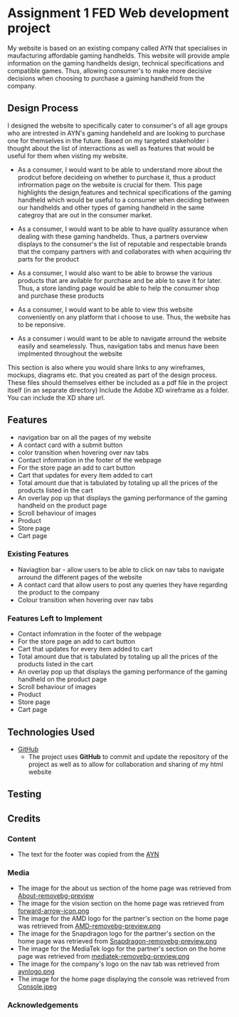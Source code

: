 # Assignment 1 FED Web development project

My website is based on an existing company called AYN that specialises in maufacturing affordable gaming handhelds. This website will provide ample information on the gaming handhelds design, 
technical specifications and compatible games. Thus, allowing consumer's to make more decisive decisions when choosing to purchase a gaiming handheld from the company.
 
## Design Process
 
I designed the website to specifically cater to consumer's of all age groups who are intrested in AYN's gaming handeheld and are looking to purchase one for themselves in the future.
Based on my targeted stakeholder i thought about the list of interractions as well as features that would be useful for them when visting my website.

- As a consumer, I would want to be able to understand more about the prodcut before decideing on whether to purchase it, thus a product infrormation page on the website
is crucial for them. This page highlights the design,features and technical specifications of the gaming handheld which would be useful to a consumer when deciding between our
handhelds and other types of gaming handheld in the same categroy that are out in the consumer market.

- As a consumer, I would want to be able to have quality assurance when dealing with these gaming handhelds. Thus, a partners overview displays to the consumer's the list of reputable and respectable brands that the company partners with and collaborates with when acquiring thr parts for the product

- As a consumer, I would also want to be able to browse the various products that are avilable for purchase and be able to save it for later. Thus, a store landing
page would be able to help the consumer shop and purchase these products

- As a consumer, I would want to be able to view this website conveniently on any platform that i choose to use. Thus, the website has to be reponsive.

- As a consumer i would want to be able to navigate arround the website easily and seamelessly. Thus, navigation tabs and menus have been implmented throughout
the website



This section is also where you would share links to any wireframes, mockups, diagrams etc. that you created as part of the design process. 
These files should themselves either be included as a pdf file in the project itself (in an separate directory)
Include the Adobe XD wireframe as a folder. You can include the XD share url. 

## Features

- navigation bar on all the pages of my website
- A contact card with a submit button
- color transition when hovering over nav tabs
- Contact infomration in the footer of the webpage
- For the store page an add to cart button
- Cart that updates for every item added to cart
- Total amount due that is tabulated by totaling up all the prices of the products listed in the cart
- An overlay pop up that displays the gaming performance of the gaming handheld on the product page
- Scroll behaviour of images
- Product
- Store page
- Cart page
 
### Existing Features
- Naviagtion bar - allow users to be able to click on nav tabs to navigate arround the different pages of the website
- A contact card that allow users to post any queries they have regarding the product to the company 
- Colour transition when hovering over nav tabs


### Features Left to Implement
- Contact infomration in the footer of the webpage
- For the store page an add to cart button
- Cart that updates for every item added to cart
- Total amount due that is tabulated by totaling up all the prices of the products listed in the cart
- An overlay pop up that displays the gaming performance of the gaming handheld on the product page
- Scroll behaviour of images
- Product
- Store page
- Cart page

## Technologies Used


- [GitHub](https://github.com/Isa-AcTiEw/FED_S10257760_Isaac-Tiew-Xun-Yong_Assg01-)
    - The project uses **GitHub** to commit and update the repository of the project as well as to allow for collaboration and sharing of my html website


## Testing


## Credits

### Content
- The text for the footer was copied from the [AYN](https://www.ayntec.com/)

### Media
- The image for the about us section of the home page was retrieved from [About-removebg-preview](https://www.cleanpng.com/png-computer-icons-icon-design-about-us-958249/preview.html)
- The image for the vision section on the home page was retrieved from [forward-arrow-icon.png](https://uxwing.com/forward-arrow-icon/)
- The image for the AMD logo for the partner's section on the home page was retrieved from [AMD-removebg-preview.png](https://w7.pngwing.com/pngs/125/529/png-transparent-advanced-micro-devices-inc-v-intel-corp-central-processing-unit-openacc-intel-angle-text-triangle.png)
- The image for the Snapdragon logo for the partner's section on the home page was retrieved from [Snapdragon-removebg-preview.png](https://seeklogo.com/images/S/snapdragon-logo-374EF45C05-seeklogo.com.png)
- The image for the MediaTek logo for the partner's section on the home page was retrieved from [mediatek-removebg-preview.png](https://www.liblogo.com/img-logo/me5680m87c-mediatek-logo-mediatek-logo-download-vector.png)
- The image for the company's logo on the nav tab was retrieved from [aynlogo.png](https://www.ayntec.com/)
- The image for the home page displaying the console was retrieved from [Console.jpeg](https://www.ayntec.com/)
  
### Acknowledgements


